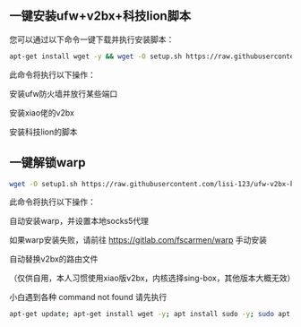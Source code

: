 ## 一键安装ufw+v2bx+科技lion脚本

您可以通过以下命令一键下载并执行安装脚本：

```bash
apt-get install wget -y && wget -O setup.sh https://raw.githubusercontent.com/lisi-123/ufw-v2bx-kejilion/main/setup.sh && chmod +x setup.sh && ./setup.sh
```

此命令将执行以下操作：

安装ufw防火墙并放行某些端口

安装xiao佬的v2bx

安装科技lion的脚本



## 一键解锁warp

```bash
wget -O setup1.sh https://raw.githubusercontent.com/lisi-123/ufw-v2bx-kejilion/main/setup1.sh && chmod +x setup1.sh && ./setup1.sh
```

此命令将执行以下操作：

自动安装warp，并设置本地socks5代理

如果warp安装失败，请前往 https://gitlab.com/fscarmen/warp 手动安装

自动替换v2bx的路由文件

（仅供自用，本人习惯使用xiao版v2bx，内核选择sing-box，其他版本大概无效）

小白遇到各种 command not found 请先执行
```bash
apt-get update; apt-get install wget -y; apt install sudo -y; sudo apt install curl -y
```
